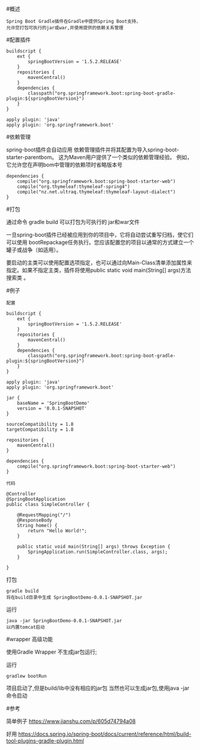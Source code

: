 


#概述

	Spring Boot Gradle插件在Gradle中提供Spring Boot支持，
	允许您打包可执行的jar或war,并使用提供的依赖关系管理



#配置插件


```
buildscript {
    ext {
        springBootVersion = '1.5.2.RELEASE'
    }
    repositories {
        mavenCentral()
    }
    dependencies {
        classpath("org.springframework.boot:spring-boot-gradle-plugin:${springBootVersion}")
    }
}

apply plugin: 'java'
apply plugin: 'org.springframework.boot'

```


#依赖管理


spring-boot插件会自动应用 依赖管理插件并将其配置为导入spring-boot-starter-parentbom。
这为Maven用户提供了一个类似的依赖管理经验。
例如，它允许您在声明bom中管理的依赖项时省略版本号

```
dependencies {
    compile("org.springframework.boot:spring-boot-starter-web")
    compile("org.thymeleaf:thymeleaf-spring4")
    compile("nz.net.ultraq.thymeleaf:thymeleaf-layout-dialect")
}
```


#打包

通过命令 gradle build 可以打包为可执行的 jar和war文件

一旦spring-boot插件已经被应用到你的项目中，它将自动尝试重写归档，使它们可以使用 bootRepackage任务执行。您应该配置您的项目以通常的方式建立一个罐子或战争（如适用）。

要启动的主类可以使用配置选项指定，也可以通过向Main-Class清单添加属性来指定。如果不指定主类，插件将使用public static void main(String[] args)方法搜索类 。


#例子

	配置
	

```
buildscript {
    ext {
        springBootVersion = '1.5.2.RELEASE'
    }
    repositories {
        mavenCentral()
    }
    dependencies {
        classpath("org.springframework.boot:spring-boot-gradle-plugin:${springBootVersion}")
    }
}

apply plugin: 'java'
apply plugin: 'org.springframework.boot'

jar {
    baseName = 'SpringBootDemo'
    version = '0.0.1-SNAPSHOT'
}

sourceCompatibility = 1.8
targetCompatibility = 1.8

repositories {
    mavenCentral()
}

dependencies {
    compile("org.springframework.boot:spring-boot-starter-web")
}

```

	代码
```
@Controller
@SpringBootApplication
public class SimpleController {

    @RequestMapping("/")
    @ResponseBody
    String home() {
        return "Hello World!";
    }

    public static void main(String[] args) throws Exception {
        SpringApplication.run(SimpleController.class, args);
    }

}
```

打包

	gradle build
	将在build目录中生成 SpringBootDemo-0.0.1-SNAPSHOT.jar

运行

	java -jar SpringBootDemo-0.0.1-SNAPSHOT.jar
	以内置tomcat启动


#wrapper 高级功能

使用Gradle Wrapper 不生成jar包运行;

运行

```
gradlew bootRun

```

项目启动了,但是build/lib中没有相应的jar包
当然也可以生成jar包,使用java -jar 命令启动


#参考

简单例子
https://www.jianshu.com/p/605d74794a08

好用
https://docs.spring.io/spring-boot/docs/current/reference/html/build-tool-plugins-gradle-plugin.html